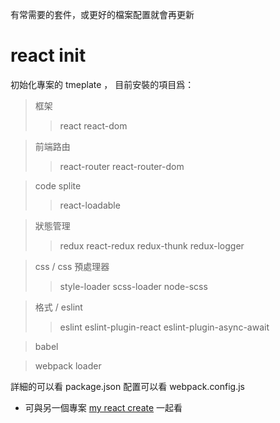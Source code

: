 有常需要的套件，或更好的檔案配置就會再更新

# react init

初始化專案的 tmeplate ， 目前安裝的項目爲：
> 框架
>> react
>> react-dom

> 前端路由
>> react-router
>> react-router-dom

> code splite
>> react-loadable

> 狀態管理
>> redux
>> react-redux
>> redux-thunk
>> redux-logger

> css / css 預處理器
>> style-loader
>> scss-loader
>> node-scss

> 格式 / eslint
>> eslint
>> eslint-plugin-react
>> eslint-plugin-async-await

> babel

> webpack loader

詳細的可以看 package.json 
配置可以看 webpack.config.js

- 可與另一個專案 [my react create](https://github.com/LiaoYingKai/my-react-create) 一起看